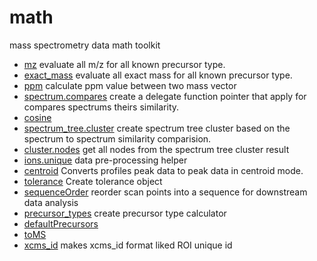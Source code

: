 # math

mass spectrometry data math toolkit

+ [mz](math/mz.1) evaluate all m/z for all known precursor type.
+ [exact_mass](math/exact_mass.1) evaluate all exact mass for all known precursor type.
+ [ppm](math/ppm.1) calculate ppm value between two mass vector
+ [spectrum.compares](math/spectrum.compares.1) create a delegate function pointer that apply for compares spectrums theirs similarity.
+ [cosine](math/cosine.1) 
+ [spectrum_tree.cluster](math/spectrum_tree.cluster.1) create spectrum tree cluster based on the spectrum to spectrum similarity comparision.
+ [cluster.nodes](math/cluster.nodes.1) get all nodes from the spectrum tree cluster result
+ [ions.unique](math/ions.unique.1) data pre-processing helper
+ [centroid](math/centroid.1) Converts profiles peak data to peak data in centroid mode.
+ [tolerance](math/tolerance.1) Create tolerance object
+ [sequenceOrder](math/sequenceOrder.1) reorder scan points into a sequence for downstream data analysis
+ [precursor_types](math/precursor_types.1) create precursor type calculator
+ [defaultPrecursors](math/defaultPrecursors.1) 
+ [toMS](math/toMS.1) 
+ [xcms_id](math/xcms_id.1) makes xcms_id format liked ROI unique id
